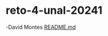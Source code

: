 # reto-4-unal-20241
-David Montes
[README.md](https://github.com/David-A-Montes-R/reto-4-unal-20241/files/14594879/README.md)
